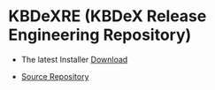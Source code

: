 # KBDeXRE (KBDeX Release Engineering Repository)

* The latest Installer [Download](https://github.com/macc704/KBDeXRE/raw/master/standard/kbdex-installer-English-1.3.1-20170831.zip)

* [Source Repository](https://github.com/macc704/KBDeX/)
